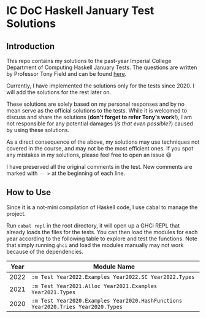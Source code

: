 # IC DoC Haskell January Test Solutions

## Introduction

This repo contains my solutions to the past-year Imperial College Department of Computing Haskell January Tests. The questions are written by Professor Tony Field and can be found [here](http://wp.doc.ic.ac.uk/ajf/haskell-tests/).

Currently, I have implemented the solutions only for the tests since 2020. I will add the solutions for the rest later on.

These solutions are solely based on my personal responses and by no mean serve as the official solutions to the tests. While it is welcomed to discuss and share the solutions (**don't forget to refer Tony's work!**), I am not responsible for any potential damages (*is that even possible?*) caused by using these solutions.

As a direct consequence of the above, my solutions may use techniques not covered in the course, and may not be the most efficient ones. If you spot any mistakes in my solutions, please feel free to open an issue 😃

I have preserved all the original comments in the test. New comments are marked with `-- >` at the beginning of each line.

## How to Use

Since it is a not-mini compilation of Haskell code, I use cabal to manage the project.

Run `cabal repl` in the root directory, it will open up a GHCi REPL that already loads the files for
the tests. You can then load the modules for each year according to the following table to explore and test the functions. Note that simply running `ghci` and load the modules manually may not work because of the dependencies.

| Year | Module Name |
| ---- | ----------- |
| 2022 | `:m Test Year2022.Examples Year2022.SC Year2022.Types` |
| 2021 | `:m Test Year2021.Alloc Year2021.Examples Year2021.Types` |
| 2020 | `:m Test Year2020.Examples Year2020.HashFunctions Year2020.Tries Year2020.Types` |
